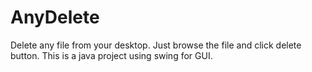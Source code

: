 # AnyDelete
Delete any file from your desktop. Just browse the file and click delete button. 
This is a java project using swing for GUI.
